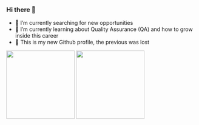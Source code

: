 ### Hi there 👋

- 🔭 I’m currently searching for new opportunities
- 🌱 I’m currently learning about Quality Assurance (QA) and how to grow inside this career
- 👀 This is my new Github profile, the previous was lost

<div>
  <img height="180em" src="https://github-readme-stats.vercel.app/api?username=pbuenoniu&show_icons=true&theme=dracula&inclue_all_commit=true&count_private=true"/>
  <img height="180em" src="https://github-readme-stats.vercel.app/api/top-langs/?username=pbuenoniu&layout=compact&langs_count=16&theme=dracula"/>
</div>
